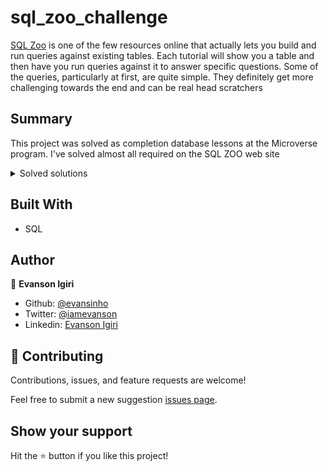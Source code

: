 # sql_zoo_challenge
[SQL Zoo](https://sqlzoo.net/wiki/) is one of the few resources online that actually lets you build and run queries against existing tables. Each tutorial will show you a table and then have you run queries against it to answer specific questions. Some of the queries, particularly at first, are quite simple. They definitely get more challenging towards the end and can be real head scratchers

## Summary
This project was solved as completion database lessons at the Microverse program. I've solved almost all required on the SQL ZOO web site

<details markdown="block">
  <summary> Solved solutions </summary>
  
**SELECT basics**
- Some simple queries to get you started

**SELECT name**
- Some pattern matching queries

**SELECT from World**
- In which we query the World country profile table.

**SELECT from Nobel**
- Additional practice of the basic features using a table of Nobel Prize winners.

**SELECT within SELECT**
- In which we form queries using other queries.

**SUM and COUNT**
- In which we apply aggregate functions. more the same

**JOIN**
- In which we join two tables; game and goals. previously music tutorial

**More JOIN operations**
- In which we join actors to movies in the Movie Database.

**Using Null**
- In which we look at teachers in departments. previously Scottish Parliament

**Numeric Examples**
- In which we look at a survey and deal with some more complex calculations.

**Window function**
- In which we examine UK general election results.

**COVID 19**
- In which we measure the impact of COVID-19

**Self join**
- In which we join Edinburgh bus routes to Edinburgh bus routes.

**Tutorial Quizzes**
- Test your knowledge with multiple choice quizzes

**Tutorial Student Records**
- Creating a database
</details>

## Built With

- SQL

## Author

👤 **Evanson Igiri**

- Github: [@evansinho](https://github.com/evansinho)
- Twitter: [@iamevanson](https://twitter.com/iamevanson)
- Linkedin: [Evanson Igiri](http://bit.ly/evanson-igiri)

## 🤝 Contributing

Contributions, issues, and feature requests are welcome!

Feel free to submit a new suggestion [issues page](https://github.com/evansinho/sql_zoo_challenge/issues).

## Show your support

Hit the ⭐️ button if you like this project!
